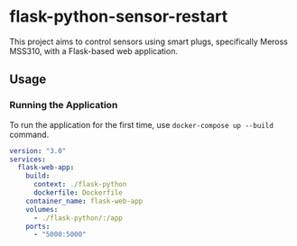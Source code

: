 # flask-python-sensor-restart

This project aims to control sensors using smart plugs, specifically Meross MSS310, with a Flask-based web application.

## Usage

### Running the Application

To run the application for the first time, use `docker-compose up --build` command.

```yaml
version: "3.0"
services:
  flask-web-app:
    build:
      context: ./flask-python
      dockerfile: Dockerfile
    container_name: flask-web-app
    volumes:
      - ./flask-python/:/app
    ports:
      - "5000:5000"
